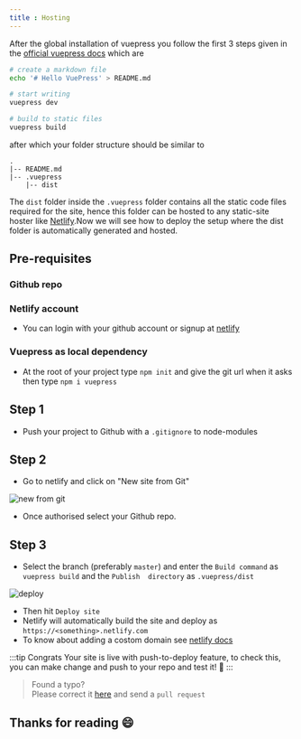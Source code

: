 ```yaml
---
title : Hosting
---
```

<vuenet-One/>

After the global installation of vuepress you follow the first 3 steps given in the [official vuepress docs](https://vuepress.vuejs.org/) which are
```bash 
# create a markdown file
echo '# Hello VuePress' > README.md

# start writing
vuepress dev

# build to static files
vuepress build
```
after which your folder structure should be similar to
```
.
|-- README.md
|-- .vuepress
    |-- dist
```
The `dist` folder inside the `.vuepress` folder contains all the static code files required for the site, hence this folder can be hosted to any static-site hoster like [Netlify](https://www.netlify.com/).Now we will see how to deploy the setup where the dist folder is automatically generated and hosted.

## Pre-requisites
### Github repo
### Netlify account
- You can login with your github account or signup at [netlify](https://www.netlify.com/)
### Vuepress as local dependency
- At the root of your project type `npm init` and give the git url when it asks then type `npm i vuepress`

## Step 1  
- Push your project to Github with a `.gitignore` to node-modules

## Step 2 
- Go to netlify and click on "New site from Git"

![new from git](assets/img/vuenet_git.png)

- Once authorised select your Github repo.

## Step 3 
- Select the branch (preferably `master`) and enter the `Build command` as `vuepress build` and the `Publish  directory` as `.vuepress/dist`

![deploy](assets/img/vuenet_net.png)

- Then hit `Deploy site`
- Netlify will automatically build the site and deploy as `https://<something>.netlify.com`
- To know about adding a costom domain see [netlify docs](https://www.netlify.com/docs/custom-domains/)

:::tip Congrats
Your site is live with push-to-deploy feature, to check this, you can make change and push to your repo and test it! :tada:
:::

>Found a typo?   
Please correct it [here](https://github.com/hemanth-hk/M10/blob/master/vuenet.md) and send a `pull request`

## Thanks for reading :smile:
